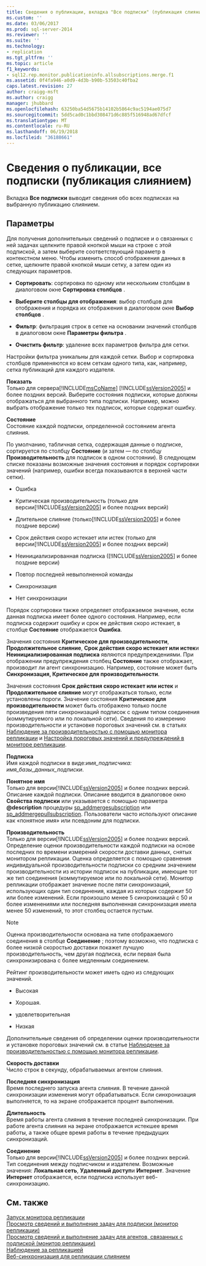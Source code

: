 ```yaml
---
title: Сведения о публикации, вкладка "Все подписки" (публикация слиянием) | Документация Майкрософт
ms.custom: ''
ms.date: 03/06/2017
ms.prod: sql-server-2014
ms.reviewer: ''
ms.suite: ''
ms.technology:
- replication
ms.tgt_pltfrm: ''
ms.topic: article
f1_keywords:
- sql12.rep.monitor.publicationinfo.allsubscriptions.merge.f1
ms.assetid: 0f4fa946-a0d9-4d3b-b90b-53503c40fba2
caps.latest.revision: 27
author: craigg-msft
ms.author: craigg
manager: jhubbard
ms.openlocfilehash: 63250ba54d5675b14102b5864c9ac5194ae075d7
ms.sourcegitcommit: 5dd5cad0c1bbd308471d6c885f516948ad67dfcf
ms.translationtype: MT
ms.contentlocale: ru-RU
ms.lasthandoff: 06/19/2018
ms.locfileid: "36188661"
---
```

# <a name="publication-information-all-subscriptions-merge-publication"></a>Сведения о публикации, все подписки (публикация слиянием)
  Вкладка **Все подписки** выводит сведения обо всех подписках на выбранную публикацию слиянием.  
  
## <a name="options"></a>Параметры  
 Для получения дополнительных сведений о подписке и о связанных с ней задачах щелкните правой кнопкой мыши на строке с этой подпиской, а затем выберите соответствующий параметр в контекстном меню. Чтобы изменить способ отображения данных в сетке, щелкните правой кнопкой мыши сетку, а затем один из следующих параметров.  
  
-   **Сортировать**: сортировка по одному или нескольким столбцам в диалоговом окне **Сортировка столбцов** .  
  
-   **Выберите столбцы для отображения**: выбор столбцов для отображения и порядка их отображения в диалоговом окне **Выбор столбцов** .  
  
-   **Фильтр**: фильтрация строк в сетке на основании значений столбцов в диалоговом окне **Параметры фильтра** .  
  
-   **Очистить фильтр**: удаление всех параметров фильтра для сетки.  
  
 Настройки фильтра уникальны для каждой сетки. Выбор и сортировка столбцов применяются ко всем сеткам одного типа, как, например, сетка публикаций для каждого издателя.  
  
 **Показать**  
 Только для сервера[!INCLUDE[msCoName](../../includes/msconame-md.md)] [!INCLUDE[ssVersion2005](../../includes/ssversion2005-md.md)] и более поздних версий. Выберите состояния подписки, которые должны отображаться для выбранного типа подписки. Например, можно выбрать отображение только тех подписок, которые содержат ошибку.  
  
 **Состояние**  
 Состояние каждой подписки, определенной состоянием агента слияния.  
  
 По умолчанию, табличная сетка, содержащая данные о подписке, сортируется по столбцу **Состояние** (и затем — по столбцу **Производительность** для подписок в одном состоянии). В следующем списке показаны возможные значения состояния и порядок сортировки значений (например, ошибки всегда показываются в верхней части сетки).  
  
-   Ошибка  
  
-   Критическая производительность (только для версии[!INCLUDE[ssVersion2005](../../includes/ssversion2005-md.md)] и более поздних версий)  
  
-   Длительное слияние (только[!INCLUDE[ssVersion2005](../../includes/ssversion2005-md.md)] и более поздние версии)  
  
-   Срок действия скоро истекает или истек (только для версии[!INCLUDE[ssVersion2005](../../includes/ssversion2005-md.md)] и более поздних версий)  
  
-   Неинициализированная подписка ([!INCLUDE[ssVersion2005](../../includes/ssversion2005-md.md)] и более поздние версии)  
  
-   Повтор последней невыполненной команды  
  
-   Синхронизация  
  
-   Нет синхронизации  
  
 Порядок сортировки также определяет отображаемое значение, если данная подписка имеет более одного состояния. Например, если подписка содержит ошибку и срок ее действия скоро истекает, в столбце **Состояние** отображается **Ошибка**.  
  
 Значения состояния **Критическое для производительности**, **Продолжительное слияние**, **Срок действия скоро истекает или истек**и **Неинициализированная подписка** являются предупреждениями. При отображении предупреждения столбец **Состояние** также отображает, производит ли агент синхронизацию. Например, состояние может быть **Синхронизация, Критическое для производительности**.  
  
 Значения состояния **Срок действия скоро истекает или истек** и **Продолжительное слияние** могут отображаться только, если установлены пороги. Значение состояния **Критическое для производительности** может быть отображено только после произведения пяти синхронизаций подписок с одним типом соединения (коммутируемого или по локальной сети). Сведения по измерению производительности и установке пороговых значений см. в статьях [Наблюдение за производительностью с помощью монитора репликации](monitor/monitor-performance-with-replication-monitor.md) и [Настройка пороговых значений и предупреждений в мониторе репликации](monitor/set-thresholds-and-warnings-in-replication-monitor.md).  
  
 **Подписка**  
 Имя каждой подписки в виде:*имя_подписчика: имя_базы_данных_подписки*.  
  
 **Понятное имя**  
 Только для версии[!INCLUDE[ssVersion2005](../../includes/ssversion2005-md.md)] и более поздних версий. Описание каждой подписки. Описание вводится в диалоговое окно **Свойства подписки** или указывается с помощью параметра **@description** процедуры [sp_addmergesubscription](/sql/relational-databases/system-stored-procedures/sp-addmergesubscription-transact-sql) или [sp_addmergepullsubscription](/sql/relational-databases/system-stored-procedures/sp-addmergepullsubscription-transact-sql). Пользователи часто используют описание как «понятное имя» или псевдоним для подписки.  
  
 **Производительность**  
 Только для версии[!INCLUDE[ssVersion2005](../../includes/ssversion2005-md.md)] и более поздних версий. Определение оценки производительности каждой подписки на основе последних по времени измерений скорости доставки данных, снятых монитором репликации. Оценка определяется с помощью сравнения индивидуальной производительности подписки со средним значением производительности из истории подписок на публикации, имеющие тот же тип соединения (коммутируемое или по локальной сети). Монитор репликации отображает значение после пяти синхронизаций, использующих один тип соединения, каждая из которых содержит 50 или более изменений. Если произошло менее 5 синхронизаций с 50 и более изменениями или последняя выполненная синхронизация имела менее 50 изменений, то этот столбец остается пустым.  
  
> [!NOTE]  
>  Оценка производительности основана на типе отображаемого соединения в столбце **Соединение** ; поэтому возможно, что подписка с более низкой скоростью доставки покажет лучшую производительность, чем другая подписка, если первая была синхронизирована с более медленным соединением.  
  
 Рейтинг производительности может иметь одно из следующих значений.  
  
-   Высокая  
  
-   Хорошая.  
  
-   удовлетворительная  
  
-   Низкая  
  
 Дополнительные сведения об определении оценки производительности и установке пороговых значений см. в статье [Наблюдение за производительностью с помощью монитора репликации](monitor/monitor-performance-with-replication-monitor.md).  
  
 **Скорость доставки**  
 Число строк в секунду, обрабатываемых агентом слияния.  
  
 **Последняя синхронизация**  
 Время последнего запуска агента слияния. В течение данной синхронизации изменения могут обрабатываться. Если синхронизация выполняется, то на экране отображается процент выполнения.  
  
 **Длительность**  
 Время работы агента слияния в течение последней синхронизации. При работе агента слияния на экране отображается истекшее время работы, а также общее время работы в течение предыдущих синхронизаций.  
  
 **Соединение**  
 Только для версии[!INCLUDE[ssVersion2005](../../includes/ssversion2005-md.md)] и более поздних версий. Тип соединения между подписчиком и издателем. Возможные значения: **Локальная сеть**, **Удаленный доступ**и **Интернет**. Значение **Интернет** отображается, если подписка использует веб-синхронизацию.  
  
## <a name="see-also"></a>См. также  
 [Запуск монитора репликации](monitor/start-the-replication-monitor.md)   
 [Просмотр сведений и выполнение задач для подписки (монитор репликации)](monitor/view-information-and-perform-tasks-for-a-subscription-replication-monitor.md)   
 [Просмотр сведений и выполнение задач для агентов, связанных с подпиской (монитор репликации)](monitor/view-information-and-perform-tasks-for-subscription-agents.md)   
 [Наблюдение за репликацией](monitoring-replication.md)   
 [Веб-синхронизация для репликации слиянием](web-synchronization-for-merge-replication.md)  
  
  

